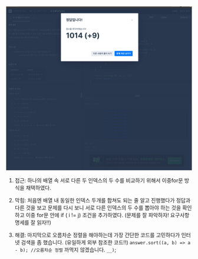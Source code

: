 ![alt text](image.png)

1. 접근: 
        하나의 배열 속 서로 다른 두 인덱스의 두 수를 비교하기 위해서
        이중for문 방식을 채택하였다.

2. 막힘: 
        처음엔 배열 내 동일한 인덱스 두개를 합쳐도 되는 줄 알고 진행했다가 
        정답과 다른 것을 보고 문제를 다시 보니 서로 다른 인덱스의 두 수를 뽑아야 하는 것을 확인하고
        이중 for문 안에 if ( i != j) 조건을 추가하였다. (문제를 잘 파악하자! 요구사항 명세를 잘 읽자!!)

3. 해결: 
    마지막으로 오름차순 정렬을 해야하는데 
    가장 간단한 코드를 고민하다가 인터넷 검색을 좀 했습니다. (유일하게 외부 참조한 코드!!)
    `answer.sort((a, b) => a - b); //오름차순 정렬`
    까먹지 않겠습니다. `__)`;
